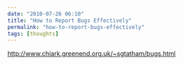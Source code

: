 ```yaml
---
date: "2010-07-26 06:10"
title: "How to Report Bugs Effectively"
permalink: "how-to-report-bugs-effectively"
tags: [thoughts]
---
```


<a href="http://www.chiark.greenend.org.uk/~sgtatham/bugs.html">http://www.chiark.greenend.org.uk/~sgtatham/bugs.html</a>
